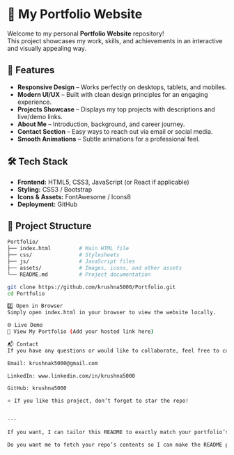 # 🌟 My Portfolio Website

Welcome to my personal **Portfolio Website** repository!  
This project showcases my work, skills, and achievements in an interactive and visually appealing way.

## 🚀 Features
- **Responsive Design** – Works perfectly on desktops, tablets, and mobiles.
- **Modern UI/UX** – Built with clean design principles for an engaging experience.
- **Projects Showcase** – Displays my top projects with descriptions and live/demo links.
- **About Me** – Introduction, background, and career journey.
- **Contact Section** – Easy ways to reach out via email or social media.
- **Smooth Animations** – Subtle animations for a professional feel.

## 🛠 Tech Stack
- **Frontend:** HTML5, CSS3, JavaScript (or React if applicable)
- **Styling:** CSS3 /  Bootstrap
- **Icons & Assets:** FontAwesome / Icons8
- **Deployment:** GitHub 

## 📂 Project Structure
```bash
Portfolio/
├── index.html         # Main HTML file
├── css/               # Stylesheets
├── js/                # JavaScript files
├── assets/            # Images, icons, and other assets
└── README.md          # Project documentation

git clone https://github.com/krushna5000/Portfolio.git
cd Portfolio

2️⃣ Open in Browser
Simply open index.html in your browser to view the website locally.

🌐 Live Demo
🔗 View My Portfolio (Add your hosted link here)

📬 Contact
If you have any questions or would like to collaborate, feel free to connect:

Email: krushnak5000@gmail.com

LinkedIn: www.linkedin.com/in/krushna5000

GitHub: krushna5000

⭐ If you like this project, don’t forget to star the repo!


---

If you want, I can tailor this README to exactly match your portfolio’s actual **tech stack, features, and hosted link** after I quickly check your repo files.  

Do you want me to fetch your repo’s contents so I can make the README perfectly accurate?
